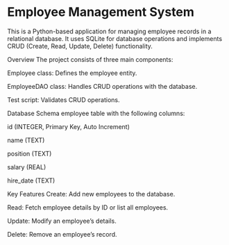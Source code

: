 # Employee Management System
This is a Python-based application for managing employee records in a relational database. It uses SQLite for database operations and implements CRUD (Create, Read, Update, Delete) functionality.

Overview
The project consists of three main components:

Employee class: Defines the employee entity.

EmployeeDAO class: Handles CRUD operations with the database.

Test script: Validates CRUD operations.

Database Schema
employee table with the following columns:

id (INTEGER, Primary Key, Auto Increment)

name (TEXT)

position (TEXT)

salary (REAL)

hire_date (TEXT)

Key Features
Create: Add new employees to the database.

Read: Fetch employee details by ID or list all employees.

Update: Modify an employee’s details.

Delete: Remove an employee’s record.
